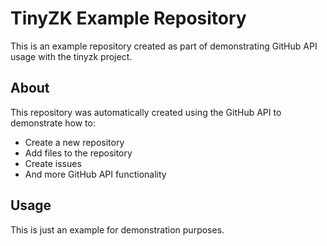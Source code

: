 # TinyZK Example Repository

This is an example repository created as part of demonstrating GitHub API usage with the tinyzk project.

## About

This repository was automatically created using the GitHub API to demonstrate how to:
- Create a new repository
- Add files to the repository
- Create issues
- And more GitHub API functionality

## Usage

This is just an example for demonstration purposes.